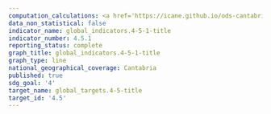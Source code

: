 ```yaml
---
computation_calculations: <a href='https://icane.github.io/ods-cantabria/assets/pdf/4.5.1.1.pdf' target='_blank'>Índice de paridad entre mujeres y hombres de la población entre 18 y 64 años que ha realizado actividades educativas en los últimos 12 meses</a><br><a href='https://icane.github.io/ods-cantabria/assets/pdf/4.5.1.2.pdf' target='_blank'>Índice de paridad entre personas con limitaciones por problemas de salud y personas nada limitadas de la población entre 18 y 64 años que ha realizado actividades educativas en los últimos 12 meses</a><br><a href='https://icane.github.io/ods-cantabria/assets/pdf/4.5.1.3.pdf' target='_blank'>Índice de paridad entre municipios de 10.000 o menos habitantes y municipios de más de 10.000 habitantes de la población entre 15 y 64 años que ha realizado estudios o formación en las últimas cuatro semanas</a><br><a href='https://icane.github.io/ods-cantabria/assets/pdf/4.5.1.4.pdf' target='_blank'>Índice de paridad entre intervalo de ingresos inferior y superior de la población entre 18 y 64 años que ha realizado actividades educativas en los últimos 12 meses</a><br><a href='https://icane.github.io/ods-cantabria/assets/pdf/4.5.1.5.pdf' target='_blank'>Índice de paridad entre mujeres y hombres de la población entre 15 y 64 años que ha realizado estudios o formación en las últimas cuatro semanas</a><br><a href='https://icane.github.io/ods-cantabria/assets/pdf/4.5.1.6.pdf' target='_blank'>Índice de paridad entre personas con limitaciones por problemas de salud y personas nada limitadas de la población entre 18 y 64 años que ha realizado actividades educativas en los últimos 12 meses</a>
data_non_statistical: false
indicator_name: global_indicators.4-5-1-title
indicator_number: 4.5.1
reporting_status: complete
graph_title: global_indicators.4-5-1-title
graph_type: line
national_geographical_coverage: Cantabria
published: true
sdg_goal: '4'
target_name: global_targets.4-5-title
target_id: '4.5'
---
```

